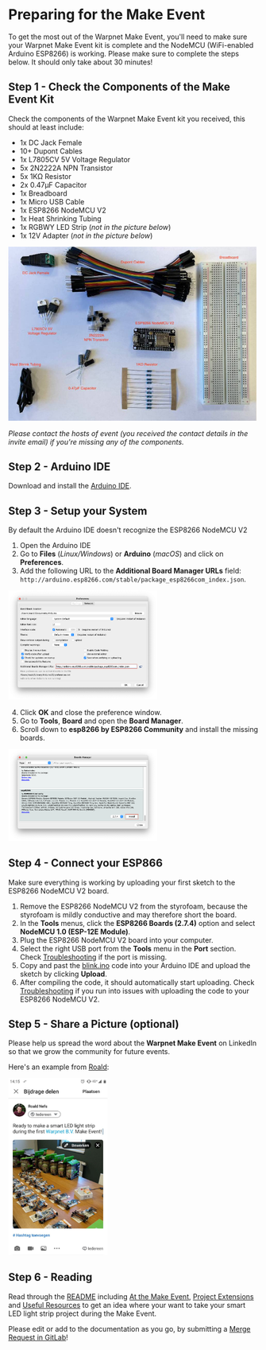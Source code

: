 # Preparing for the Make Event

To get the most out of the Warpnet Make Event, you'll need to make sure your Warpnet Make Event kit is complete and the NodeMCU (WiFi-enabled Arduino ESP8266) is working. Please make sure to complete the steps below. It should only take about 30 minutes!

## Step 1 - Check the Components of the Make Event Kit

Check the components of the Warpnet Make Event kit you received, this should at least include:

- 1x DC Jack Female
- 10+ Dupont Cables
- 1x L7805CV 5V Voltage Regulator
- 5x 2N2222A NPN Transistor
- 5x 1KΩ Resistor
- 2x 0.47µF Capacitor
- 1x Breadboard
- 1x Micro USB Cable
- 1x ESP8266 NodeMCU V2
- 1x Heat Shrinking Tubing
- 1x RGBWY LED Strip (_not in the picture below_)
- 1x 12V Adapter (_not in the picture below_)

<img src="media/kit.jpg" alt="Warpnet Make Event" width="500"/>

_Please contact the hosts of event (you received the contact details in the invite email) if you're missing any of the components._


## Step 2 - Arduino IDE

Download and install the [Arduino IDE](https://www.arduino.cc/en/software).

## Step 3 - Setup your System

By default the Arduino IDE doesn't recognize the ESP8266 NodeMCU V2

1. Open the Arduino IDE
2. Go to **Files** (_Linux/Windows_) or **Arduino** (_macOS_) and click on **Preferences**.
3. Add the following URL to the **Additional Board Manager URLs** field: `http://arduino.esp8266.com/stable/package_esp8266com_index.json`.

<img src="media/arduino_board_manager.png" alt="Arduino Board Manager" width="300"/>

4. Click **OK** and close the preference window.
5. Go to **Tools**, **Board** and open the **Board Manager**.
6. Scroll down to **esp8266 by ESP8266 Community** and install the missing boards.

<img src="media/arduino_esp8266_board.png" alt="Arduino Board Manager" width="300"/>

## Step 4 - Connect your ESP866

Make sure everything is working by uploading your first sketch to the ESP8266 NodeMCU V2 board.

1. Remove the ESP8266 NodeMCU V2 from the styrofoam, because the styrofoam is mildly conductive and may therefore short the board.
1. In the **Tools** menus, click the **ESP8266 Boards (2.7.4)** option and select **NodeMCU 1.0 (ESP-12E Module)**.
1. Plug the ESP8266 NodeMCU V2 board into your computer.
1. Select the right USB port from the **Tools** menu in the **Port** section. Check [Troubleshooting](README.md#troubleshooting) if the port is missing.
1. Copy and past the [blink.ino](blink/blink.ino) code into your Arduino IDE and upload the sketch by clicking **Upload**.
1. After compiling the code, it should automatically start uploading. Check [Troubleshooting](README.md#troubleshooting) if you run into issues with uploading the code to your ESP8266 NodeMCU V2.

## Step 5 - Share a Picture (optional)

Please help us spread the word about the **Warpnet Make Event** on LinkedIn so that we grow the community for future events.

Here's an example from [Roald](https://www.linkedin.com/in/roaldnefs/):

<img src="media/linkedin.jpg" alt="Warpnet Make Event" width="200"/>

## Step 6 - Reading

Read through the [README](README.md) including [At the Make Event](README.md#at-the-make-event), [Project Extensions](README.md#project-extensions) and [Useful Resources](README.md#useful-resources) to get an idea where your want to take your smart LED light strip project during the Make Event.

Please edit or add to the documentation as you go, by submitting a [Merge Request in GitLab](https://gitlab.warpnet.nl/events/make)!
